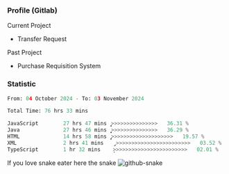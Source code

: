 ### Profile (Gitlab) 

Current Project
-  Transfer Request

Past Project
-  Purchase Requisition System 

### Statistic
<!--START_SECTION:waka-->

```python
From: 04 October 2024 - To: 03 November 2024

Total Time: 76 hrs 33 mins

JavaScript        27 hrs 47 mins  ͎͎͎͎͎͎͎͎͎͙>>>>>>>>>>>>>>>   36.31 %
Java              27 hrs 46 mins  ͎͎͎͎͎͎͎͎͎͙>>>>>>>>>>>>>>>   36.29 %
HTML              14 hrs 58 mins  ̡͎͎͎͎>>>>>>>>>>>>>>>>>>>>   19.57 %
XML               2 hrs 41 mins   ̡>>>>>>>>>>>>>>>>>>>>>>>>   03.52 %
TypeScript        1 hr 32 mins    ̦>>>>>>>>>>>>>>>>>>>>>>>>   02.01 %
```

<!--END_SECTION:waka-->

If you love snake eater here the snake 
<picture>
  <source media="(prefers-color-scheme: dark)" srcset="https://github.com/pradana4648/pradana4648/blob/c0566a83ca6ea5f2e46bab00e717c4c82b4b5c4c/github-contribution-grid-snake-dark.svg" />
  <source media="(prefers-color-scheme: light)" srcset="https://github.com/pradana4648/pradana4648/blob/c0566a83ca6ea5f2e46bab00e717c4c82b4b5c4c/github-contribution-grid-snake.svg" />
  <img alt="github-snake" src="https://github.com/pradana4648/pradana4648/blob/c0566a83ca6ea5f2e46bab00e717c4c82b4b5c4c/github-contribution-grid-snake.svg" />
</picture>
